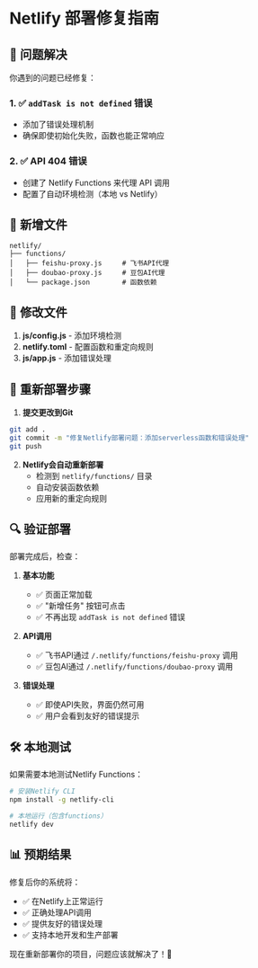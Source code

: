 # Netlify 部署修复指南

## 🚀 问题解决

你遇到的问题已经修复：

### 1. ✅ `addTask is not defined` 错误
- 添加了错误处理机制
- 确保即使初始化失败，函数也能正常响应

### 2. ✅ API 404 错误
- 创建了 Netlify Functions 来代理 API 调用
- 配置了自动环境检测（本地 vs Netlify）

## 📁 新增文件

```
netlify/
├── functions/
│   ├── feishu-proxy.js     # 飞书API代理
│   ├── doubao-proxy.js     # 豆包AI代理
│   └── package.json        # 函数依赖
```

## 🔧 修改文件

1. **js/config.js** - 添加环境检测
2. **netlify.toml** - 配置函数和重定向规则
3. **js/app.js** - 添加错误处理

## 🚀 重新部署步骤

1. **提交更改到Git**
```bash
git add .
git commit -m "修复Netlify部署问题：添加serverless函数和错误处理"
git push
```

2. **Netlify会自动重新部署**
   - 检测到 `netlify/functions/` 目录
   - 自动安装函数依赖
   - 应用新的重定向规则

## 🔍 验证部署

部署完成后，检查：

1. **基本功能**
   - ✅ 页面正常加载
   - ✅ "新增任务" 按钮可点击
   - ✅ 不再出现 `addTask is not defined` 错误

2. **API调用**
   - ✅ 飞书API通过 `/.netlify/functions/feishu-proxy` 调用
   - ✅ 豆包AI通过 `/.netlify/functions/doubao-proxy` 调用

3. **错误处理**
   - ✅ 即使API失败，界面仍然可用
   - ✅ 用户会看到友好的错误提示

## 🛠️ 本地测试

如果需要本地测试Netlify Functions：

```bash
# 安装Netlify CLI
npm install -g netlify-cli

# 本地运行（包含functions）
netlify dev
```

## 📊 预期结果

修复后你的系统将：
- ✅ 在Netlify上正常运行
- ✅ 正确处理API调用
- ✅ 提供友好的错误处理
- ✅ 支持本地开发和生产部署

现在重新部署你的项目，问题应该就解决了！🎉
